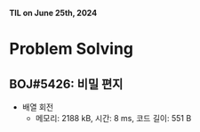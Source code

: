 **TIL on June 25th, 2024**

# Problem Solving
## BOJ#5426: 비밀 편지
* 배열 회전
    - 메모리: 2188 kB, 시간: 8 ms, 코드 길이: 551 B
